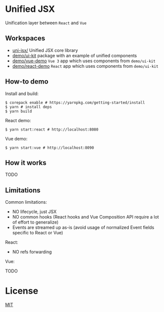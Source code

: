 # Unified JSX

Unification layer between `React` and `Vue`

## Workspaces

- [uni-jsx/](./uni-jsx/README.md) Unified JSX core library
- [demo/ui-kit](./demo/ui-kit/README.md) package with an example of unified components
- [demo/vue-demo](./demo/vue-demo/README.md) `Vue 3` app which uses components from `demo/ui-kit`
- [demo/react-demo](./demo/react-demo/README.md) `React` app which uses components from `demo/ui-kit`

## How-to demo

Install and build:

```shell
$ corepack enable # https://yarnpkg.com/getting-started/install
$ yarn # install deps
$ yarn build
```

React demo:

```shell
$ yarn start:react # http://localhost:8080
```

Vue demo:

```shell
$ yarn start:vue # http://localhost:8090
```

## How it works

TODO

## Limitations

Common limitations:

- NO lifecycle, just JSX
- NO common hooks (React hooks and Vue Composition API require a lot of effort to generalize)
- Events are streamed up as-is (avoid usage of normalized Event fields specific to React or Vue)

React:

- NO refs forwarding

Vue:

TODO

# License

[MIT](http://vjpr.mit-license.org)
